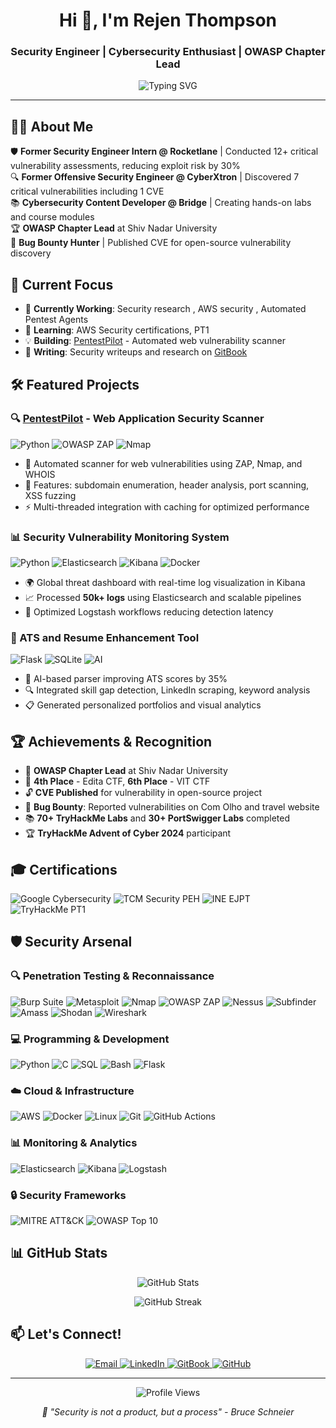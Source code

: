 <h1 align="center">Hi 👋, I'm Rejen Thompson</h1>
<h3 align="center">Security Engineer | Cybersecurity Enthusiast | OWASP Chapter Lead</h3>

<p align="center">
  <img src="https://readme-typing-svg.herokuapp.com?font=Fira+Code&pause=1000&color=00F7FF&center=true&vCenter=true&width=435&lines=Security+Engineer;Offensive+Security;CVE+Researcher;Cloud+Security;" alt="Typing SVG" />
</p>

---

## 👨‍💻 About Me

🛡️ **Former Security Engineer Intern  @ Rocketlane** | Conducted 12+ critical vulnerability assessments, reducing exploit risk by 30%  
🔍 **Former Offensive Security Engineer @ CyberXtron** | Discovered 7 critical vulnerabilities including 1 CVE  
📚 **Cybersecurity Content Developer @ Bridge** | Creating hands-on labs and course modules  
🏆 **OWASP Chapter Lead** at Shiv Nadar University  
🎯 **Bug Bounty Hunter** | Published CVE for open-source vulnerability discovery  

## 🚀 Current Focus

- 🔭 **Currently Working**: Security research , AWS security , Automated Pentest Agents
- 🌱 **Learning**: AWS Security certifications, PT1 
- 💡 **Building**: [PentestPilot](https://github.com/thompson005/PentestPilot) - Automated web vulnerability scanner
- 📝 **Writing**: Security writeups and research on [GitBook](https://rejenthompson.gitbook.io/writeups)



## 🛠️ Featured Projects

### 🔍 [PentestPilot](https://github.com/thompson005/PentestPilot) - Web Application Security Scanner
![Python](https://img.shields.io/badge/Python-3776AB?style=flat&logo=python&logoColor=white)
![OWASP ZAP](https://img.shields.io/badge/OWASP_ZAP-00549F?style=flat&logo=owasp&logoColor=white)
![Nmap](https://img.shields.io/badge/Nmap-4682B4?style=flat&logo=nmap&logoColor=white)

- 🎯 Automated scanner for web vulnerabilities using ZAP, Nmap, and WHOIS
- 🔧 Features: subdomain enumeration, header analysis, port scanning, XSS fuzzing
- ⚡ Multi-threaded integration with caching for optimized performance

### 📊 Security Vulnerability Monitoring System
![Python](https://img.shields.io/badge/Python-3776AB?style=flat&logo=python&logoColor=white)
![Elasticsearch](https://img.shields.io/badge/Elasticsearch-005571?style=flat&logo=elasticsearch&logoColor=white)
![Kibana](https://img.shields.io/badge/Kibana-005571?style=flat&logo=kibana&logoColor=white)
![Docker](https://img.shields.io/badge/Docker-2496ED?style=flat&logo=docker&logoColor=white)

- 🌍 Global threat dashboard with real-time log visualization in Kibana
- 📈 Processed **50k+ logs** using Elasticsearch and scalable pipelines
- 🚀 Optimized Logstash workflows reducing detection latency

### 🤖 ATS and Resume Enhancement Tool
![Flask](https://img.shields.io/badge/Flask-000000?style=flat&logo=flask&logoColor=white)
![SQLite](https://img.shields.io/badge/SQLite-003B57?style=flat&logo=sqlite&logoColor=white)
![AI](https://img.shields.io/badge/Groq_API-FF6B35?style=flat&logo=ai&logoColor=white)

- 🧠 AI-based parser improving ATS scores by 35%
- 🔍 Integrated skill gap detection, LinkedIn scraping, keyword analysis
- 📋 Generated personalized portfolios and visual analytics

## 🏆 Achievements & Recognition

- 🥇 **OWASP Chapter Lead** at Shiv Nadar University
- 🏅 **4th Place** - Edita CTF, **6th Place** - VIT CTF
- 🔓 **CVE Published** for vulnerability in open-source project
- 🎯 **Bug Bounty**: Reported vulnerabilities on Com Olho and travel website
- 📚 **70+ TryHackMe Labs** and **30+ PortSwigger Labs** completed
- 🏆 **TryHackMe Advent of Cyber 2024** participant

## 🎓 Certifications

<p align="left">
  <img src="https://img.shields.io/badge/Google_Cybersecurity-4285F4?style=for-the-badge&logo=google&logoColor=white" alt="Google Cybersecurity" />
  <img src="https://img.shields.io/badge/TCM_Security-PEH-red?style=for-the-badge" alt="TCM Security PEH" />
  <img src="https://img.shields.io/badge/INE_Security-EJPT-orange?style=for-the-badge" alt="INE EJPT" />
  <img src="https://img.shields.io/badge/TryHackMe-PT1-green?style=for-the-badge&logo=tryhackme&logoColor=white" alt="TryHackMe PT1" />
</p>

## 🛡️ Security Arsenal

### 🔍 Penetration Testing & Reconnaissance
<p align="left">
  <img src="https://img.shields.io/badge/Burp_Suite-FF6633?style=flat&logo=burpsuite&logoColor=white" alt="Burp Suite" />
  <img src="https://img.shields.io/badge/Metasploit-2596CD?style=flat&logo=metasploit&logoColor=white" alt="Metasploit" />
  <img src="https://img.shields.io/badge/Nmap-4682B4?style=flat&logo=nmap&logoColor=white" alt="Nmap" />
  <img src="https://img.shields.io/badge/OWASP_ZAP-00549F?style=flat&logo=owasp&logoColor=white" alt="OWASP ZAP" />
  <img src="https://img.shields.io/badge/Nessus-00C176?style=flat&logo=tenable&logoColor=white" alt="Nessus" />
  <img src="https://img.shields.io/badge/Subfinder-FF6B35?style=flat&logo=go&logoColor=white" alt="Subfinder" />
  <img src="https://img.shields.io/badge/Amass-5C2D91?style=flat&logo=owasp&logoColor=white" alt="Amass" />
  <img src="https://img.shields.io/badge/Shodan-DC382D?style=flat&logo=shodan&logoColor=white" alt="Shodan" />
  <img src="https://img.shields.io/badge/Wireshark-1679A7?style=flat&logo=wireshark&logoColor=white" alt="Wireshark" />
</p>

### 💻 Programming & Development
<p align="left">
  <img src="https://img.shields.io/badge/Python-3776AB?style=flat&logo=python&logoColor=white" alt="Python" />
  <img src="https://img.shields.io/badge/C-A8B9CC?style=flat&logo=c&logoColor=white" alt="C" />
  <img src="https://img.shields.io/badge/SQL-4479A1?style=flat&logo=mysql&logoColor=white" alt="SQL" />
  <img src="https://img.shields.io/badge/Bash-4EAA25?style=flat&logo=gnubash&logoColor=white" alt="Bash" />
  <img src="https://img.shields.io/badge/Flask-000000?style=flat&logo=flask&logoColor=white" alt="Flask" />
</p>

### ☁️ Cloud & Infrastructure
<p align="left">
  <img src="https://img.shields.io/badge/AWS-232F3E?style=flat&logo=amazonwebservices&logoColor=white" alt="AWS" />
  <img src="https://img.shields.io/badge/Docker-2496ED?style=flat&logo=docker&logoColor=white" alt="Docker" />
  <img src="https://img.shields.io/badge/Linux-FCC624?style=flat&logo=linux&logoColor=black" alt="Linux" />
  <img src="https://img.shields.io/badge/Git-F05032?style=flat&logo=git&logoColor=white" alt="Git" />
  <img src="https://img.shields.io/badge/GitHub_Actions-2088FF?style=flat&logo=githubactions&logoColor=white" alt="GitHub Actions" />
</p>

### 📊 Monitoring & Analytics
<p align="left">
  <img src="https://img.shields.io/badge/Elasticsearch-005571?style=flat&logo=elasticsearch&logoColor=white" alt="Elasticsearch" />
  <img src="https://img.shields.io/badge/Kibana-005571?style=flat&logo=kibana&logoColor=white" alt="Kibana" />
  <img src="https://img.shields.io/badge/Logstash-005571?style=flat&logo=logstash&logoColor=white" alt="Logstash" />
</p>

### 🔒 Security Frameworks
<p align="left">
  <img src="https://img.shields.io/badge/MITRE_ATT&CK-FF0000?style=flat&logo=mitre&logoColor=white" alt="MITRE ATT&CK" />
  <img src="https://img.shields.io/badge/OWASP_Top_10-000000?style=flat&logo=owasp&logoColor=white" alt="OWASP Top 10" />
</p>

## 📊 GitHub Stats

<p align="center">
  <img src="https://github-readme-stats.vercel.app/api?username=thompson005&show_icons=true&theme=tokyonight&count_private=true" alt="GitHub Stats" />
</p>

<p align="center">
  <img src="https://github-readme-streak-stats.herokuapp.com/?user=thompson005&theme=tokyonight" alt="GitHub Streak" />
</p>



## 📫 Let's Connect!

<p align="center">
  <a href="mailto:rejen22110019@snuchennai.edu.in">
    <img src="https://img.shields.io/badge/Email-D14836?style=for-the-badge&logo=gmail&logoColor=white" alt="Email" />
  </a>
  <a href="https://linkedin.com/in/rejen-thompson">
    <img src="https://img.shields.io/badge/LinkedIn-0077B5?style=for-the-badge&logo=linkedin&logoColor=white" alt="LinkedIn" />
  </a>
  <a href="https://rejenthompson.gitbook.io/writeups">
    <img src="https://img.shields.io/badge/GitBook-3884FF?style=for-the-badge&logo=gitbook&logoColor=white" alt="GitBook" />
  </a>
  <a href="https://github.com/thompson005">
    <img src="https://img.shields.io/badge/GitHub-100000?style=for-the-badge&logo=github&logoColor=white" alt="GitHub" />
  </a>
</p>

---

<p align="center">
  <img src="https://komarev.com/ghpvc/?username=thompson005&color=blueviolet&style=flat-square&label=Profile+Views" alt="Profile Views" />
</p>

<p align="center">
  <i>🔐 "Security is not a product, but a process" - Bruce Schneier</i>
</p>
